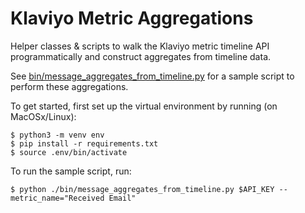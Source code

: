 # Klaviyo Metric Aggregations
Helper classes & scripts to walk the Klaviyo metric timeline API programmatically and construct aggregates from timeline data. 

See [bin/message_aggregates_from_timeline.py](https://github.com/ben-liang/klaviyo_metric_aggregations/blob/master/bin/message_aggregates_from_timeline.py) for a sample script to perform these aggregations.
  
To get started, first set up the virtual environment by running (on MacOSx/Linux):

```
$ python3 -m venv env
$ pip install -r requirements.txt
$ source .env/bin/activate
```

To run the sample script, run:
```
$ python ./bin/message_aggregates_from_timeline.py $API_KEY --metric_name="Received Email"
```
